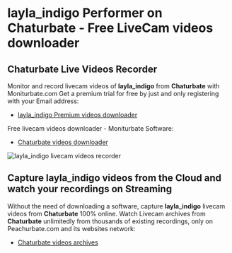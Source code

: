 # layla_indigo Performer on Chaturbate - Free LiveCam videos downloader

## Chaturbate Live Videos Recorder

Monitor and record livecam videos of **layla_indigo** from **Chaturbate** with Moniturbate.com
Get a premium trial for free by just and only registering with your Email address:
* [layla_indigo Premium videos downloader](https://moniturbate.com/request-demo-licence-key.html)

Free livecam videos downloader - Moniturbate Software:
* [Chaturbate videos downloader](https://moniturbate.com/moniturbate-download-software.html)

![layla_indigo livecam videos recorder](https://peachurnet.com/templates/moniturbate-software.png)


## Capture layla_indigo videos from the Cloud and watch your recordings on Streaming

Without the need of downloading a software, capture **layla_indigo** livecam videos from **Chaturbate** 100% online.
Watch Livecam archives from **Chaturbate** unlimitedly from thousands of existing recordings, only on Peachurbate.com and its websites network:
* [Chaturbate videos archives](https://peachurnet.com/)
